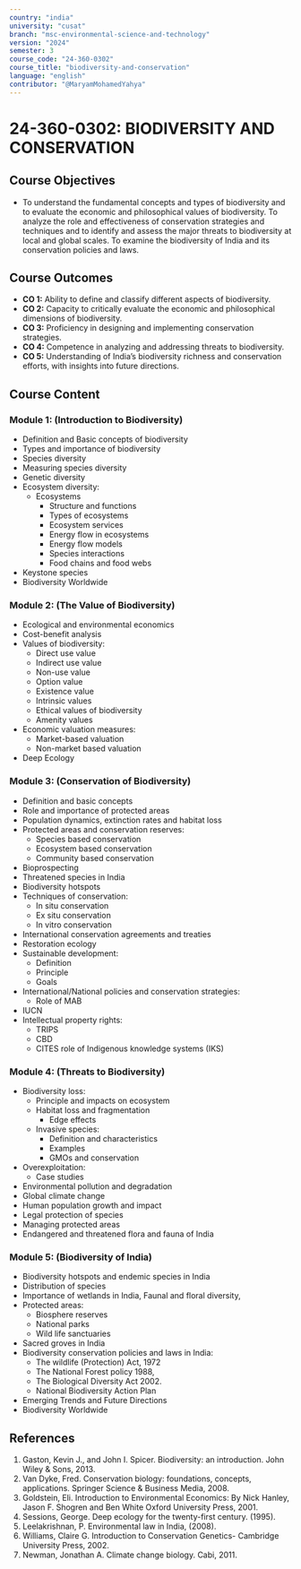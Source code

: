 ```yaml
---
country: "india"
university: "cusat"
branch: "msc-environmental-science-and-technology"
version: "2024"
semester: 3
course_code: "24-360-0302"
course_title: "biodiversity-and-conservation"
language: "english"
contributor: "@MaryamMohamedYahya"
---
```


# 24-360-0302: BIODIVERSITY AND CONSERVATION

## Course Objectives
* To understand the fundamental concepts and types of biodiversity and to evaluate the economic
and philosophical values of biodiversity. To analyze the role and effectiveness of conservation
strategies and techniques and to identify and assess the major threats to biodiversity at local
and global scales. To examine the biodiversity of India and its conservation policies and laws.

## Course Outcomes
* **CO 1:** Ability to define and classify different aspects of biodiversity.
* **CO 2:** Capacity to critically evaluate the economic and philosophical dimensions of biodiversity.
* **CO 3:** Proficiency in designing and implementing conservation strategies.
* **CO 4:** Competence in analyzing and addressing threats to biodiversity.
* **CO 5:** Understanding of India’s biodiversity richness and conservation efforts,
with insights into future directions.

## Course Content

### Module 1: (Introduction to Biodiversity)
* Definition and Basic concepts of biodiversity
* Types and importance of biodiversity
* Species diversity
* Measuring species diversity
* Genetic diversity
* Ecosystem diversity: 
  - Ecosystems
    + Structure and functions 
    + Types of ecosystems
    + Ecosystem services
    + Energy flow in ecosystems
    + Energy flow models
    + Species interactions
    + Food chains and food webs
* Keystone species
* Biodiversity Worldwide

### Module 2: (The Value of Biodiversity)
* Ecological and environmental economics
* Cost-benefit analysis
* Values of biodiversity:
  - Direct use value
  - Indirect use value
  - Non-use value
  - Option value
  - Existence value
  - Intrinsic values
  - Ethical values of biodiversity
  - Amenity values
* Economic valuation measures: 
  - Market-based valuation
  - Non-market based valuation
* Deep Ecology

### Module 3: (Conservation of Biodiversity)
* Definition and basic concepts
* Role and importance of protected areas
* Population dynamics, extinction rates and habitat loss 
* Protected areas and conservation reserves:
  - Species based conservation
  - Ecosystem based conservation
  - Community based conservation
* Bioprospecting
* Threatened species in India
* Biodiversity hotspots
* Techniques of conservation:
  - In situ conservation
  - Ex situ conservation
  - In vitro conservation
* International conservation agreements and treaties
* Restoration ecology
* Sustainable development: 
  - Definition
  - Principle 
  - Goals
* International/National policies and conservation strategies:
  - Role of MAB
* IUCN 
* Intellectual property rights:
  - TRIPS
  - CBD
  - CITES role of Indigenous knowledge systems (IKS)

### Module 4: (Threats to Biodiversity)
* Biodiversity loss:
  - Principle and impacts on ecosystem
  - Habitat loss and fragmentation
    + Edge effects
  - Invasive species: 
    + Definition and characteristics
    + Examples
    + GMOs and conservation
* Overexploitation: 
  - Case studies
* Environmental pollution and degradation 
* Global climate change
* Human population growth and impact
* Legal protection of species
* Managing protected areas
* Endangered and threatened flora and fauna of India

### Module 5: (Biodiversity of India)
* Biodiversity hotspots and endemic species in India
* Distribution of species
* Importance of wetlands in India, Faunal and floral diversity, 
* Protected areas:
  - Biosphere reserves
  - National parks
  - Wild life sanctuaries
* Sacred groves in India
* Biodiversity conservation policies and laws in India: 
  - The wildlife (Protection) Act, 1972
  - The National Forest policy 1988, 
  - The Biological Diversity Act 2002. 
  - National Biodiversity Action Plan 
* Emerging Trends and Future Directions
* Biodiversity Worldwide

## References
1. Gaston, Kevin J., and John I. Spicer. Biodiversity: an introduction. John Wiley & Sons, 2013.
2. Van Dyke, Fred. Conservation biology: foundations, concepts, applications. Springer Science & Business Media, 2008.
3. Goldstein, Eli. Introduction to Environmental Economics: By Nick Hanley, Jason F. Shogren and Ben White Oxford University Press, 2001.
4. Sessions, George. Deep ecology for the twenty-first century. (1995).
5. Leelakrishnan, P. Environmental law in India, (2008).
6. Williams, Claire G. Introduction to Conservation Genetics- Cambridge University Press, 2002.
7. Newman, Jonathan A. Climate change biology. Cabi, 2011.